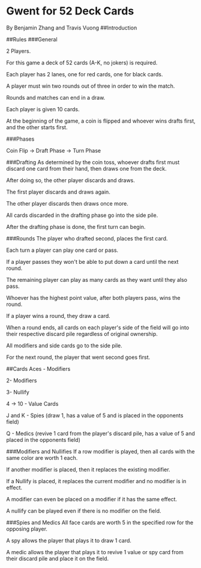 # Gwent for 52 Deck Cards
By Benjamin Zhang and Travis Vuong
##Introduction

##Rules
###General

2 Players.

For this game a deck of 52 cards (A-K, no jokers) is required.

Each player has 2 lanes, one for red cards, one for black cards.

A player must win two rounds out of three in order to win the match.

Rounds and matches can end in a draw.

Each player is given 10 cards.

At the beginning of the game, a coin is flipped and whoever wins drafts first, and the other starts first.

###Phases

Coin Flip -> Draft Phase -> Turn Phase

###Drafting
As determined by the coin toss, whoever drafts first must discard one card from their hand, then draws one from the deck.

After doing so, the other player discards and draws.

The first player discards and draws again.

The other player discards then draws once more.

All cards discarded in the drafting phase go into the side pile.

After the drafting phase is done, the first turn can begin.

###Rounds
The player who drafted second, places the first card.

Each turn a player can play one card or pass.

If a player passes they won't be able to put down a card until the next round.

The remaining player can play as many cards as they want until they also pass.

Whoever has the highest point value, after both players pass, wins the round.

If a player wins a round, they draw a card.

When a round ends, all cards on each player's side of the field will go into their respective discard pile regardless of original ownership.

All modifiers and side cards go to the side pile.

For the next round, the player that went second goes first.

##Cards
Aces - Modifiers

2- Modifiers

3- Nullify

4 -> 10 - Value Cards

J and K - Spies (draw 1, has a value of 5 and is placed in the opponents field)

Q - Medics (revive 1 card from the player's discard pile, has a value of 5 and placed in the opponents field)


###Modifiers and Nullifies
If a row modifier is played, then all cards with the same color are worth 1 each.

If another modifier is placed, then it replaces the existing modifier. 

If a Nullify is placed, it replaces the current modifier and no modifier is in effect.

A modifier can even be placed on a modifier if it has the same effect.

A nullify can be played even if there is no modifier on the field.

###Spies and Medics
All face cards are worth 5 in the specified row for the opposing player.

A spy allows the player that plays it to draw 1 card.

A medic allows the player that plays it to revive 1 value or spy card from their discard pile and place it on the field.

